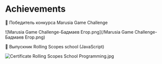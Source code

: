 # Achievements

📍 Победитель конкурса Marusia Game Challenge

![Marusia Game Challenge-Бадмаев Егор.png](/Marusia Game Challenge-Бадмаев Егор.png)

📍 Выпускник Rolling Scopes school (JavaScript)

![Certificate Rolling Scopes School Programming.jpg](/Certificate_Rolling_Scopes_School_Programming.jpg)